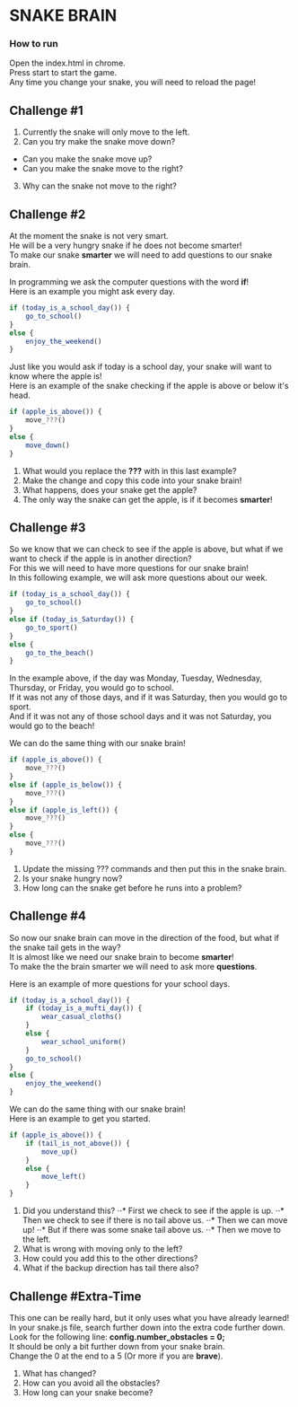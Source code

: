 # SNAKE BRAIN

### How to run
Open the index.html in chrome.  
Press start to start the game.  
Any time you change your snake, you will need to reload the page!  

## Challenge #1

1. Currently the snake will only move to the left.  
2. Can you try make the snake move down?  
  * Can you make the snake move up?  
  * Can you make the snake move to the right?  
3. Why can the snake not move to the right?  



## Challenge #2

At the moment the snake is not very smart.  
He will be a very hungry snake if he does not become smarter!  
To make our snake **smarter** we will need to add questions to our snake brain.  
  
In programming we ask the computer questions with the word **if**!  
Here is an example you might ask every day.  
  
```javascript
if (today_is_a_school_day()) {
	go_to_school()
}
else {
	enjoy_the_weekend()
}
```
  
Just like you would ask if today is a school day, your snake will want to know where the apple is!  
Here is an example of the snake checking if the apple is above or below it's head.  
  
```javascript
if (apple_is_above()) {
	move_???()
}
else {
	move_down()
}
```
  
1. What would you replace the **???** with in this last example?
2. Make the change and copy this code into your snake brain!
3. What happens, does your snake get the apple?
4. The only way the snake can get the apple, is if it becomes **smarter**!

## Challenge #3

So we know that we can check to see if the apple is above, but what if we want to check if the apple is in another direction?  
For this we will need to have more questions for our snake brain!  
In this following example, we will ask more questions about our week.  

```javascript
if (today_is_a_school_day()) {
	go_to_school()
}
else if (today_is_Saturday()) {
	go_to_sport()
}
else {
	go_to_the_beach()
}
```

In the example above, if the day was Monday, Tuesday, Wednesday, Thursday, or Friday, you would go to school.  
If it was not any of those days, and if it was Saturday, then you would go to sport.  
And if it was not any of those school days and it was not Saturday, you would go to the beach!  

We can do the same thing with our snake brain!  

```javascript
if (apple_is_above()) {
	move_???()
}
else if (apple_is_below()) {
	move_???()
}
else if (apple_is_left()) {
	move_???()
}
else {
	move_???()
}
```

1. Update the missing ??? commands and then put this in the snake brain.
2. Is your snake hungry now?
3. How long can the snake get before he runs into a problem?

## Challenge #4

So now our snake brain can move in the direction of the food, but what if the snake tail gets in the way?  
It is almost like we need our snake brain to become **smarter**!  
To make the the brain smarter we will need to ask more **questions**.  

Here is an example of more questions for your school days.  

```javascript
if (today_is_a_school_day()) {
	if (today_is_a_mufti_day()) {
		wear_casual_cloths()
	}
	else {
		wear_school_uniform()
	}
	go_to_school()
}
else {
	enjoy_the_weekend()
}
```

We can do the same thing with our snake brain!  
Here is an example to get you started.  

```javascript
if (apple_is_above()) {
	if (tail_is_not_above()) {
		move_up()
	}
	else {
		move_left()
	}
}
```

1. Did you understand this?
⋅⋅* First we check to see if the apple is up.
⋅⋅* Then we check to see if there is no tail above us.
⋅⋅* Then we can move up!
⋅⋅* But if there was some snake tail above us.
⋅⋅* Then we move to the left.
2. What is wrong with moving only to the left?
3. How could you add this to the other directions?
4. What if the backup direction has tail there also?

## Challenge #Extra-Time

This one can be really hard, but it only uses what you have already learned!  
In your snake.js file, search further down into the extra code further down.  
Look for the following line: 
**config.number_obstacles = 0;**  
It should be only a bit further down from your snake brain.  
Change the 0 at the end to a 5 (Or more if you are **brave**).  

1. What has changed?
2. How can you avoid all the obstacles?
3. How long can your snake become?

